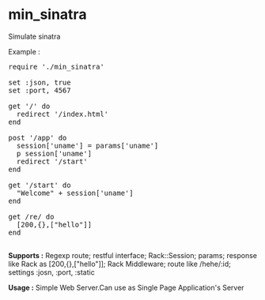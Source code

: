 # min_sinatra
Simulate sinatra

Example :
<pre>
require './min_sinatra'

set :json, true
set :port, 4567

get '/' do
  redirect '/index.html'
end

post '/app' do
  session['uname'] = params['uname']
  p session['uname']
  redirect '/start'
end

get '/start' do
  "Welcome" + session['uname']
end

get /re/ do
  [200,{},["hello"]]
end

</pre>

<strong>Supports :</strong>
Regexp route;
restful interface;
Rack::Session;
params;
response like Rack as [200,{},["hello"]];
Rack Middleware;
route like /hehe/:id;
settings :josn, :port, :static

<strong>Usage :</strong> Simple Web Server.Can use as Single Page Application's Server
